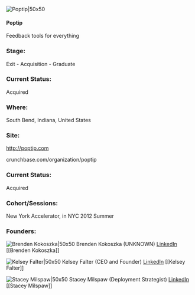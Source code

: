

![Poptip|50x50](https://apimg.techstars.com/connect/images/image_files/5361/3944/b776/101b/2a00/0007/original/PopTip.jpg)

#### Poptip
Feedback tools for everything

### Stage: 
Exit - Acquisition - Graduate 

### Current Status: 
Acquired

### Where:
South Bend, Indiana, United States

### Site:
http://poptip.com



crunchbase.com/organization/poptip

### Current Status: 
Acquired

### Cohort/Sessions: 
New York Accelerator, in NYC 2012 Summer

### Founders: 

![Brenden Kokoszka|50x50](https://s3.amazonaws.com/photos.angel.co/users/68033-medium_jpg?1319583930) Brenden Kokoszka (UNKNOWN) [LinkedIn](https://linkedin.com/in/bkokoszka) [[Brenden Kokoszka]]

![Kelsey Falter|50x50](https://s3.amazonaws.com/founders-techstars-images/003E000000Go2VQIAZ.jpg) Kelsey Falter (CEO and Founder) [LinkedIn](https://linkedin.com/in/kelseyfalter) [[Kelsey Falter]]

![Stacey Milspaw|50x50](https://s3.amazonaws.com/photos.angel.co/users/90656-medium_jpg?1327694386) Stacey Milspaw (Deployment Strategist) [LinkedIn](https://) [[Stacey Milspaw]]


